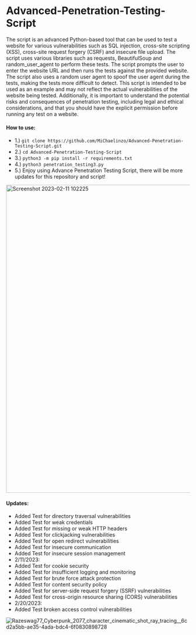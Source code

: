 # Advanced-Penetration-Testing-Script
The script is an advanced Python-based tool that can be used to test a website for various vulnerabilities such as SQL injection, cross-site scripting (XSS), cross-site request forgery (CSRF) and insecure file upload. The script uses various libraries such as requests, BeautifulSoup and random_user_agent to perform these tests. The script prompts the user to enter the website URL and then runs the tests against the provided website. The script also uses a random user agent to spoof the user agent during the tests, making the tests more difficult to detect.
This script is intended to be used as an example and may not reflect the actual vulnerabilities of the website being tested. Additionally, it is important to understand the potential risks and consequences of penetration testing, including legal and ethical considerations, and that you should have the explicit permission before running any test on a website.

#### How to use: 
- 1.) `git clone https://github.com/MiChaelinzo/Advanced-Penetration-Testing-Script.git`
- 2.) `cd Advanced-Penetration-Testing-Script`
- 3.) `python3 -m pip install -r requirements.txt`
- 4.) `python3 penetration_testing3.py`
- 5.) Enjoy using Advance Penetration Testing Script, there will be more updates for this repository and script! 

<img width="842" alt="Screenshot 2023-02-11 102225" src="https://user-images.githubusercontent.com/68110223/218246110-be7659c5-af19-4d2f-9a77-cd9f21cd3b17.png">

#### Updates:
- Added Test for directory traversal vulnerabilities
- Added Test for weak credentials
- Added Test for missing or weak HTTP headers
- Added Test for clickjacking vulnerabilities
- Added Test for open redirect vulnerabilities
- Added Test for insecure communication
- Added Test for insecure session management
-  2/11/2023: 
- Added Test for cookie security
- Added Test for insufficient logging and monitoring
- Added Test for brute force attack protection
- Added Test for content security policy
- Added Test for server-side request forgery (SSRF) vulnerabilities
- Added Test for cross-origin resource sharing (CORS) vulnerabilities
- 2/20/2023:
- Added Test broken access control vulnerabilities


![Razeswag77_Cyberpunk_2077_character_cinematic_shot_ray_tracing__6cd2a5bb-ae35-4ada-bdc4-6f0830898728](https://user-images.githubusercontent.com/68110223/216805944-5500f5b8-883f-4621-876a-d8c9da678813.png)



